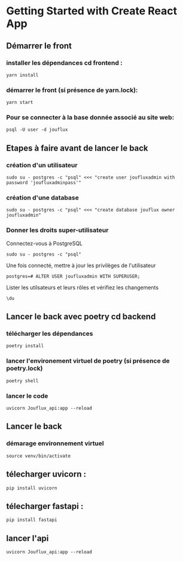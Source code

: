 # Getting Started with Create React App

## Démarrer le front
### installer les dépendances cd frontend :
```
yarn install
```

### démarrer le front (si présence de yarn.lock):
```
yarn start
```

### Pour se connecter à la base donnée associé au site web:

```
psql -U user -d jouflux
```


## Etapes à faire avant de lancer le back 

### création d'un utilisateur 
```
sudo su - postgres -c "psql" <<< "create user joufluxadmin with password 'joufluxadminpass'"
````

### création d'une database 
```
sudo su - postgres -c "psql" <<< "create database jouflux owner joufluxadmin"
```

### Donner les droits super-utilisateur 

Connectez-vous à PostgreSQL 
```
sudo su - postgres -c "psql"
```
Une fois connecté, mettre à jour les privilèges de l'utilisateur  
```
postgres=# ALTER USER joufluxadmin WITH SUPERUSER;
```
Lister les utilsateurs et leurs rôles et vérifiez les changements
``` 
\du
```
## Lancer le back avec poetry cd backend

### télécharger les dépendances
```
poetry install
```
### lancer l'environement virtuel de poetry (si présence de poetry.lock)
```
poetry shell
```

### lancer le code 
```
uvicorn Jouflux_api:app --reload
```
## Lancer le back
### démarage environnement virtuel
```
source venv/bin/activate
```

## télecharger uvicorn : 

```
pip install uvicorn
```
## télecharger fastapi : 

```
pip install fastapi
```

## lancer l'api
```
uvicorn Jouflux_api:app --reload
```

